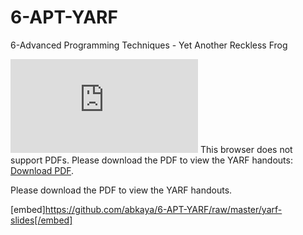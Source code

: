# 6-APT-YARF
6-Advanced Programming Techniques - Yet Another Reckless Frog

<object data="https://github.com/abkaya/6-APT-YARF/raw/master/yarf-slides-handouts_red.pdf" type="application/pdf" width="700px" height="700px">
    <embed src="https://github.com/abkaya/6-APT-YARF/raw/master/yarf-slides-handouts_red.pdf">
        This browser does not support PDFs. Please download the PDF to view the YARF handouts: <a href="https://github.com/abkaya/6-APT-YARF/raw/master/yarf-slides-handouts_red.pdf">Download PDF</a>.</p>
    </embed>
</object>

<div id="pdf">
  <object width="400" height="500" type="application/pdf" data="yarf-slides-handouts_red.pdf" id="pdf_content">
    <p>Please download the PDF to view the YARF handouts.</p>
  </object>
</div>

[embed]https://github.com/abkaya/6-APT-YARF/raw/master/yarf-slides[/embed]
